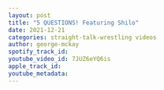 ```yaml
---
layout: post
title: "5 QUESTIONS! Featuring Shilo"
date: 2021-12-21
categories: straight-talk-wrestling videos
author: george-mckay
spotify_track_id: 
youtube_video_id: 7JUZ6eYQ6is
apple_track_id: 
youtube_metadata: 
---
```


